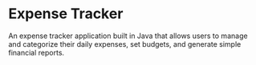 # Expense Tracker
An expense tracker application built in Java that allows users to manage and categorize their daily expenses, set budgets, and generate simple financial reports.
